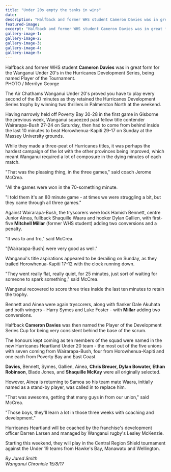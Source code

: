 ```yaml
---
title: "Under 20s empty the tanks in wins"
date: 
description: "Halfback and former WHS student Cameron Davies was in great form for the Wanganui Under 20's in the Hurricanes Development Series, being named Player of the Tournament..."
featured-image: 
excerpt: "Halfback and former WHS student Cameron Davies was in great form for the Wanganui Under 20's in the Hurricanes Development Series, being named Player of the Tournament."
gallery-image-1: 
gallery-image-2: 
gallery-image-3: 
gallery-image-4: 
gallery-image-5: 
---
```


<p><span>Halfback and former WHS student <strong>Cameron Davies</strong> was in great form for the Wanganui Under 20's in the Hurricanes Development Series, being named Player of the Tournament.<br />PHOTO / Merrilyn George</span></p>
<p class="element element-paragraph">The Air Chathams Wanganui Under 20's proved you have to play every second of the 80 minutes as they retained the Hurricanes Development Series trophy by winning two thrillers in Palmerston North at the weekend.</p>
<p class="element element-paragraph">Having narrowly held off Poverty Bay 30-28 in the first game in Gisborne the previous week, Wanganui squeezed past fellow title contender Wairarapa-Bush 27-24 on Saturday, then had to come from behind inside the last 10 minutes to beat Horowhenua-Kapiti 29-17 on Sunday at the Massey University grounds.</p>
<p class="element element-paragraph">While they made a three-peat of Hurricanes titles, it was perhaps the hardest campaign of the lot with the other provinces being improved, which meant Wanganui required a lot of composure in the dying minutes of each match.</p>
<p class="element element-paragraph">"That was the pleasing thing, in the three games," said coach Jerome McCrea.</p>
<p class="element element-paragraph">"All the games were won in the 70-something minute.</p>
<p class="element element-paragraph">"I told them it's an 80 minute game - at times we were struggling a bit, but they came through all three games."</p>
<p class="element element-paragraph">Against Wairarapa-Bush, the tryscorers were lock Hamish Bennett, centre Junior Ainea, fullback Shaquille Waara and hooker Dylan Gallien, with first-five <strong>Mitchell Millar</strong> (former WHS student) adding two conversions and a penalty.</p>
<p class="element element-paragraph">"It was to and fro," said McCrea.</p>
<p class="element element-paragraph">"[Wairarapa-Bush] were very good as well."</p>
<p class="element element-paragraph">Wanganui's title aspirations appeared to be derailing on Sunday, as they trailed Horowhenua-Kapiti 17-12 with the clock running down.</p>
<p class="element element-paragraph">"They went really flat, really quiet, for 25 minutes, just sort of waiting for someone to spark something," said McCrea.</p>
<p class="element element-paragraph">Wanganui recovered to score three tries inside the last ten minutes to retain the trophy.</p>
<p class="element element-paragraph">Bennett and Ainea were again tryscorers, along with flanker Dale Akuhata and both wingers - Harry Symes and Luke Foster - with <strong>Millar</strong> adding two conversions.</p>
<p class="element element-paragraph">Halfback<strong> Cameron Davies</strong> was then named the Player of the Development Series Cup for being very consistent behind the base of the scrum.</p>
<p class="element element-paragraph">The honours kept coming as ten members of the squad were named in the new Hurricanes Heartland Under 20 team - the most out of the five unions with seven coming from Wairarapa-Bush, four from Horowhenua-Kapiti and one each from Poverty Bay and East Coast</p>
<p class="element element-paragraph"><strong>Davies</strong>, Bennett, Symes, Gallien, Ainea, <strong>Chris Breuer, Dylan Bowater, Ethan Robinson</strong>, Blade Jones, and <strong>Shaquille McKay</strong> were all originally selected.</p>
<p class="element element-paragraph">However, Ainea is returning to Samoa so his team mate Waara, initially named as a stand-by player, was called in to replace him.</p>
<p class="element element-paragraph">"That was awesome, getting that many guys in from our union," said McCrea.</p>
<p class="element element-paragraph">"Those boys, they'll learn a lot in those three weeks with coaching and development."</p>
<p class="element element-paragraph">Hurricanes Heartland will be coached by the franchise's development officer Darren Larsen and managed by Wanganui rugby's Lesley McKenzie.</p>
<p class="element element-paragraph">Starting this weekend, they will play in the Central Region Shield tournament against the Under 19 teams from Hawke's Bay, Manawatu and Wellington.</p>
<p class="element element-paragraph"><em>By Jared Smith</em><br /><em>Wanganui Chronicle 15/8/17</em></p>

